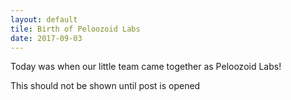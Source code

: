 ```yaml
---
layout: default
tile: Birth of Peloozoid Labs
date: 2017-09-03
---
```


Today was when our little team came together as Peloozoid Labs!

<!--excerpt-->

This should not be shown until post is opened
